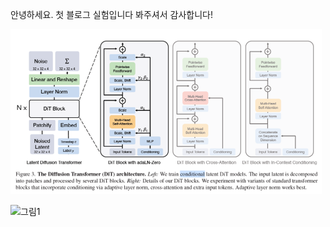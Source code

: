 안녕하세요. 첫 블로그 실험입니다 봐주셔서 감사합니다!



![그림1](../images/2023-11-22-LDMs/그림1-1701778053172-2.png)

![그림1](/images/2023-11-22-LDMs/그림1.png)
